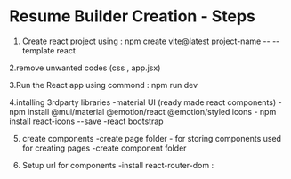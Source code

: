 # Resume Builder Creation - Steps

1. Create react project using  : npm create vite@latest project-name -- --template react

2.remove unwanted codes (css , app.jsx)

3.Run the React app using commond : npm run dev

4.intalling 3rdparty libraries
    -material UI (ready made react components) - npm install @mui/material @emotion/react @emotion/styled
    icons - npm install react-icons --save
    -react bootstrap

5. create components
    -create page folder - for storing components used for creating pages
    -create component folder 

6. Setup url for components
    -install react-router-dom :  

